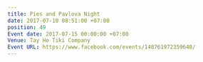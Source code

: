 ```yaml
---
title: Pies and Pavlova Night
date: 2017-07-10 08:51:00 +07:00
position: 49
Event date: 2017-07-15 00:00:00 +07:00
Venue: Tay Ho Tiki Company
Event URL: https://www.facebook.com/events/148761972359648/
---
```


